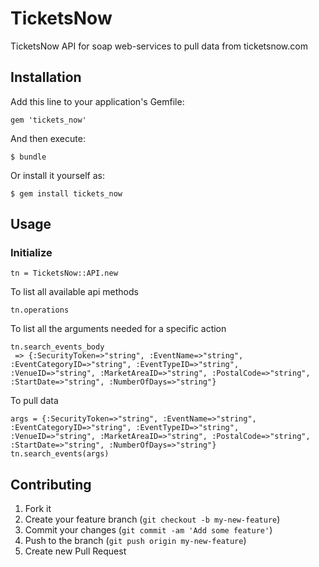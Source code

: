 # TicketsNow

TicketsNow API for soap web-services to pull data from ticketsnow.com

## Installation

Add this line to your application's Gemfile:

    gem 'tickets_now'

And then execute:

    $ bundle

Or install it yourself as:

    $ gem install tickets_now

## Usage

### Initialize
    tn = TicketsNow::API.new

To list all available api methods

    tn.operations

To list all the arguments needed for a specific action

    tn.search_events_body
     => {:SecurityToken=>"string", :EventName=>"string", :EventCategoryID=>"string", :EventTypeID=>"string", :VenueID=>"string", :MarketAreaID=>"string", :PostalCode=>"string", :StartDate=>"string", :NumberOfDays=>"string"}

To pull data

    args = {:SecurityToken=>"string", :EventName=>"string", :EventCategoryID=>"string", :EventTypeID=>"string", :VenueID=>"string", :MarketAreaID=>"string", :PostalCode=>"string", :StartDate=>"string", :NumberOfDays=>"string"}
    tn.search_events(args)


## Contributing

1. Fork it
2. Create your feature branch (`git checkout -b my-new-feature`)
3. Commit your changes (`git commit -am 'Add some feature'`)
4. Push to the branch (`git push origin my-new-feature`)
5. Create new Pull Request
